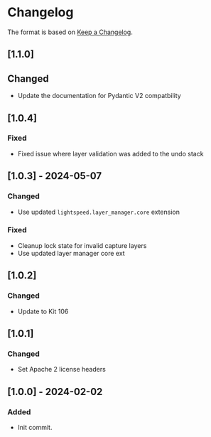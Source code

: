 # Changelog
The format is based on [Keep a Changelog](https://keepachangelog.com/en/1.0.0/).

## [1.1.0]
## Changed
- Update the documentation for Pydantic V2 compatbility

## [1.0.4]
### Fixed
- Fixed issue where layer validation was added to the undo stack

## [1.0.3] - 2024-05-07
### Changed
- Use updated `lightspeed.layer_manager.core` extension

### Fixed
- Cleanup lock state for invalid capture layers
- Use updated layer manager core ext

## [1.0.2]
### Changed
- Update to Kit 106

## [1.0.1]
### Changed
- Set Apache 2 license headers

## [1.0.0] - 2024-02-02
### Added
- Init commit.
